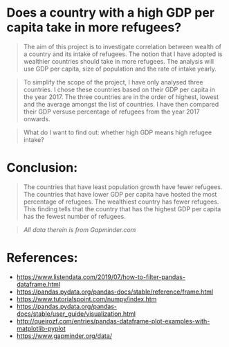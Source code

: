# Does a country with a high GDP per capita take in more refugees?

> The aim of this project is to investigate correlation between wealth of a country and its intake of refugees. The notion that I have adopted is wealthier countries should take in more refugees. The analysis will use GDP per capita, size of population and the rate of intake yearly.  

> To simplify the scope of the project, I have only analysed three countries. I chose these countries based on their GDP per capita in the year 2017. The three countries are in the order of highest, lowest and the average amongst the list of countries. I have then compared their GDP versuse percentage of refugees from the year 2017 onwards. 

> What do I want to find out: whether high GDP means high refugee intake?  

# __Conclusion:__ 
> The countries that have least population growth have fewer refugees. The countries that have lower GDP per capita have hosted the most percentage of refugees. The wealthiest country has fewer refugees. This finding tells that the country that has the highest GDP per capita has the fewest number of refugees.

>_All data therein is from Gapminder.com_

# __References:__

- https://www.listendata.com/2019/07/how-to-filter-pandas-dataframe.html  
- https://pandas.pydata.org/pandas-docs/stable/reference/frame.html  
- https://www.tutorialspoint.com/numpy/index.htm  
- https://pandas.pydata.org/pandas-docs/stable/user_guide/visualization.html  
- http://queirozf.com/entries/pandas-dataframe-plot-examples-with-matplotlib-pyplot  
- https://www.gapminder.org/data/
